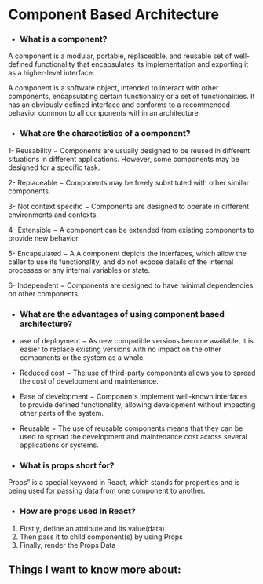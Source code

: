# Component Based Architecture

- ### What is a component?
A component is a modular, portable, replaceable, and reusable set of well-defined functionality that encapsulates its implementation and exporting it as a higher-level interface.

A component is a software object, intended to interact with other components, encapsulating certain functionality or a set of functionalities. It has an obviously defined interface and conforms to a recommended behavior common to all components within an architecture.

- ### What are the charactistics of a component?

1- Reusability − Components are usually designed to be reused in different situations in different applications. However, some components may be designed for a specific task.

2- Replaceable − Components may be freely substituted with other similar components.

3- Not context specific − Components are designed to operate in different environments and contexts.

4- Extensible − A component can be extended from existing components to provide new behavior.

5- Encapsulated − A A component depicts the interfaces, which allow the caller to use its functionality, and do not expose details of the internal processes or any internal variables or state.

6- Independent − Components are designed to have minimal dependencies on other components.
 


 - ### What are the advantages of using component based architecture?
* ase of deployment − As new compatible versions become available, it is easier to replace existing versions with no impact on the other components or the system as a whole.

* Reduced cost − The use of third-party components allows you to spread the cost of development and maintenance.

* Ease of development − Components implement well-known interfaces to provide defined functionality, allowing development without impacting other parts of the system.

* Reusable − The use of reusable components means that they can be used to spread the development and maintenance cost across several applications or systems.

- ### What is props short for?

Props” is a special keyword in React, which stands for properties and is being used for passing data from one component to another.


- ### How are props used in React?
1. Firstly, define an attribute and its value(data)
2. Then pass it to child component(s) by using Props
3. Finally, render the Props Data


## Things I want to know more about:



